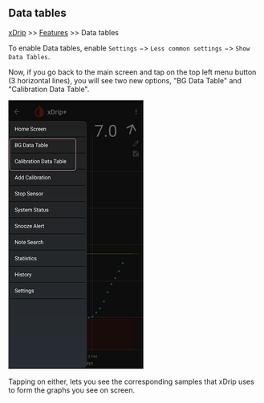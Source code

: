 ## Data tables
[xDrip](../README.md) >> [Features](./Features_page.md) >> Data tables  
  
To enable Data tables, enable `Settings` &#8722;> `Less common settings` &#8722;> `Show Data Tables`.  
  
Now, if you go back to the main screen and tap on the top left menu button (3 horizontal lines), you will see two new options, "BG Data Table" and "Calibration Data Table".  
  
![](./images/Datatables_menu.png)    
  
Tapping on either, lets you see the corresponding samples that xDrip uses to form the graphs you see on screen.  
